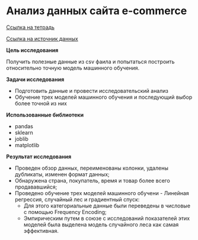 # Анализ данных сайта e-commerce

[Ссылка на тетрадь](https://github.com/AllanErkenov/DataAnalytics/blob/main/EDA-ML/Project%201.ipynb)

[Ссылка на источник данных](https://www.kaggle.com/code/niteshyadav3103/eda-e-commerce-shipping-data)

**Цель исследования**

Получить полезные данные из csv фаила и попытаться построить относительно точную модель машинного обучения. 

**Задачи исследования**

- Подготовить данные и провести исследовательский анализ
- Обучение трех моделей машинного обучения и последующий выбор более точной из них

**Использованные библиотеки**
- pandas
- sklearn
- joblib
- matplotlib

**Результат исследования**

- Проведен обзор данных, переименованы колонки, удалены дубликаты, изменен формат данных;
- Обнаружена страна, покупатель, время и товар более всего продававшийся;
- Проведено обучение трех моделей машинного обучени - Линейная регрессия, случайный лес и градиентный спуск:
  - Для этого категориальные данные были переведены в числовые с помощью Frequency Encoding;
  - Эмпирическим путем в союзе с исследований показателей этих моделей была выделена модель случайного леса как самая эффективная.
